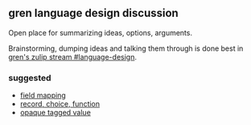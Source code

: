 ## gren language design discussion

Open place for summarizing ideas, options, arguments.

Brainstorming, dumping ideas and talking them through is done best in [gren's zulip stream #language-design](https://gren.zulipchat.com/#narrow/stream/318904-language-design).

### suggested
  - [field mapping](/field-mapping.md)
  - [record, choice, function](/record-choice-function.md)
  - [opaque tagged value](/opaque-tagged-value.md)
